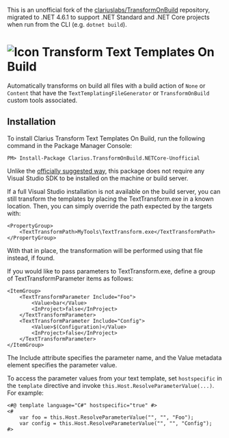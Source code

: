 This is an unofficial fork of the [clariuslabs/TransformOnBuild](https://github.com/clariuslabs/TransformOnBuild) repository, migrated to .NET 4.6.1 to support .NET Standard and .NET Core projects when run from the CLI (e.g. `dotnet build`).


![Icon](https://raw.github.com/clariuslabs/TransformOnBuild/master/icon/32.png) Transform Text Templates On Build
============

Automatically transforms on build all files with a build action of `None` or `Content` that have the `TextTemplatingFileGenerator` or `TransformOnBuild` custom tools associated.

## Installation

To install Clarius Transform Text Templates On Build, run the following command in the Package Manager Console:

```
PM> Install-Package Clarius.TransformOnBuild.NETCore-Unofficial
```

Unlike the [officially suggested way](http://msdn.microsoft.com/en-us/library/ee847423.aspx), this package does not require any Visual Studio SDK to be installed on the machine or build server.

If a full Visual Studio installation is not available on the build server, you can still transform the templates by placing the TextTransform.exe in a known location. Then, you can simply override the path expected by the targets with:

    <PropertyGroup>
        <TextTransformPath>MyTools\TextTransform.exe</TextTransformPath>
    </PropertyGroup>


With that in place, the transformation will be performed using that file instead, if found.

If you would like to pass parameters to TextTransform.exe, define a group of TextTransformParameter items as follows:

    <ItemGroup>
        <TextTransformParameter Include="Foo">
            <Value>bar</Value>
            <InProject>false</InProject>
        </TextTransformParameter>
        <TextTransformParameter Include="Config">
            <Value>$(Configuration)</Value>
            <InProject>false</InProject>
        </TextTransformParameter>
    </ItemGroup>


The Include attribute specifies the parameter name, and the Value metadata element specifies the parameter value.

To access the parameter values from your text template, set `hostspecific` in the `template` directive and invoke `this.Host.ResolveParameterValue(...)`. For example:

    <#@ template language="C#" hostspecific="true" #>
    <#
        var foo = this.Host.ResolveParameterValue("", "", "Foo");
        var config = this.Host.ResolveParameterValue("", "", "Config");
    #>
